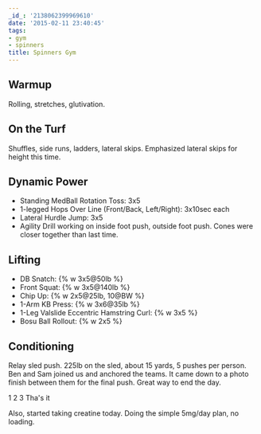 ```yaml
---
_id_: '2138062399969610'
date: '2015-02-11 23:40:45'
tags:
- gym
- spinners
title: Spinners Gym
---
```


## Warmup

Rolling, stretches, glutivation.

## On the Turf

Shuffles, side runs, ladders, lateral skips. Emphasized lateral skips for height this time.

## Dynamic Power

- Standing MedBall Rotation Toss: 3x5
- 1-legged Hops Over Line (Front/Back, Left/Right): 3x10sec each
- Lateral Hurdle Jump: 3x5
- Agility Drill working on inside foot push, outside foot push. Cones were closer together than last time.

## Lifting

- DB Snatch: {% w 3x5@50lb %}
- Front Squat: {% w 3x5@140lb %}
- Chip Up: {% w 2x5@25lb, 10@BW %}
- 1-Arm KB Press: {% w 3x6@35lb %}
- 1-Leg Valslide Eccentric Hamstring Curl: {% w 3x5 %}
- Bosu Ball Rollout: {% w 2x5 %}

## Conditioning

Relay sled push. 225lb on the sled, about 15 yards, 5 pushes per person. Ben and Sam joined us and anchored the teams. It came down to a photo finish
between them for the final push. Great way to end the day.

1 2 3 Tha's it

Also, started taking creatine today. Doing the simple 5mg/day plan, no loading.
